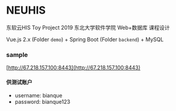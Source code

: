 # NEUHIS
 东软云HIS Toy Project
2019 东北大学软件学院 Web+数据库 课程设计

Vue.js 2.x (Folder `demo`) + Spring Boot  (Folder `backend`) + MySQL

### sample
[http://67.218.157.100:8443](http://67.218.157.100:8443)

#### 供测试账户
- username: bianque
- password: bianque123

